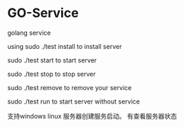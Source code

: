 # GO-Service
golang service

using
sudo ./test install to install server

sudo ./test start to start server

sudo ./test stop to stop server

sudo ./test remove to remove your service

sudo ./test run to start server without service

支持windows linux 服务器创建服务启动。
有查看服务器状态

